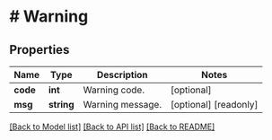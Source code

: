# # Warning

## Properties

Name | Type | Description | Notes
------------ | ------------- | ------------- | -------------
**code** | **int** | Warning code. | [optional] 
**msg** | **string** | Warning message. | [optional] [readonly] 

[[Back to Model list]](../../README.md#documentation-for-models) [[Back to API list]](../../README.md#documentation-for-api-endpoints) [[Back to README]](../../README.md)


